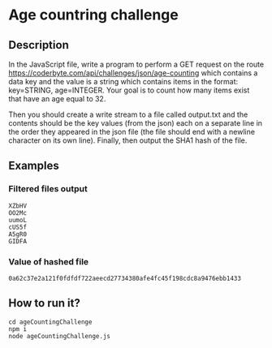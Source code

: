 # Age countring challenge

## Description

In the JavaScript file, write a program to perform a GET request on the route https://coderbyte.com/api/challenges/json/age-counting which contains a data key and the value is a string which contains items in the format: key=STRING, age=INTEGER. Your goal is to count how many items exist that have an age equal to 32.

Then you should create a write stream to a file called output.txt and the contents should be the key values (from the json) each on a separate line in the order they appeared in the json file (the file should end with a newline character on its own line). Finally, then output the SHA1 hash of the file.

## Examples

### Filtered files output

```
XZbHV
OO2Mc
uumoL
cUS5f
A5gR0
GIDFA
```

### Value of hashed file

```
0a62c37e2a121f0fdfdf722aeecd27734380afe4fc45f198cdc8a9476ebb1433
```

## How to run it?

```
cd ageCountingChallenge
npm i
node ageCountingChallenge.js
```
